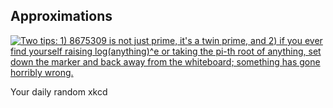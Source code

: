 ## Approximations
[![Two tips: 1) 8675309 is not just prime, it's a twin prime, and 2) if you ever find yourself raising log(anything)^e or taking the pi-th root of anything, set down the marker and back away from the whiteboard; something has gone horribly wrong.](https://imgs.xkcd.com/comics/approximations.png)](https://xkcd.com/1047/ "Two tips: 1) 8675309 is not just prime, it's a twin prime, and 2) if you ever find yourself raising log(anything)^e or taking the pi-th root of anything, set down the marker and back away from the whiteboard; something has gone horribly wrong.")

Your daily random xkcd
